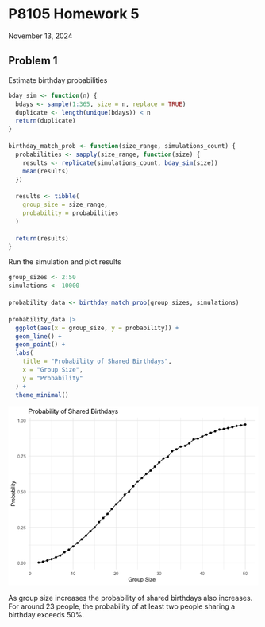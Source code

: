 P8105 Homework 5
================
November 13, 2024

## Problem 1

Estimate birthday probabilities

``` r
bday_sim <- function(n) {
  bdays <- sample(1:365, size = n, replace = TRUE)
  duplicate <- length(unique(bdays)) < n
  return(duplicate)
}

birthday_match_prob <- function(size_range, simulations_count) {
  probabilities <- sapply(size_range, function(size) {
    results <- replicate(simulations_count, bday_sim(size))
    mean(results)
  })
  
  results <- tibble(
    group_size = size_range,
    probability = probabilities
  )
  
  return(results)
}
```

Run the simulation and plot results

``` r
group_sizes <- 2:50
simulations <- 10000

probability_data <- birthday_match_prob(group_sizes, simulations)

probability_data |> 
  ggplot(aes(x = group_size, y = probability)) +
  geom_line() +
  geom_point() +
  labs(
    title = "Probability of Shared Birthdays",
    x = "Group Size",
    y = "Probability"
  ) +
  theme_minimal()
```

![](p8105_hw5_taa2158_files/figure-gfm/unnamed-chunk-2-1.png)<!-- -->

As group size increases the probability of shared birthdays also
increases. For around 23 people, the probability of at least two people
sharing a birthday exceeds 50%.
